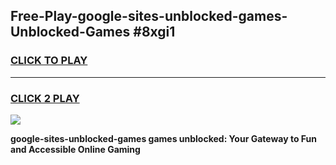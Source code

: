 
## Free-Play-google-sites-unblocked-games-Unblocked-Games #8xgi1
<h3>
<a href="https://news.freeplayer.one?title=google-sites-unblocked-games&ref=8M">CLICK TO PLAY</a></h3>
<hr>

<h3>
<a href="https://news.freeplayer.one?title=google-sites-unblocked-games&ref=8M">CLICK 2 PLAY</a>
  
</h3>

<a href="https://news.freeplayer.one?title=google-sites-unblocked-games&ref=8M"><img src="https://clearcache.store/games.png"></a>


**google-sites-unblocked-games games unblocked: Your Gateway to Fun and Accessible Online Gaming**

